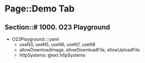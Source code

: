 # Page::Demo Tab

## Section::# 1000. O23 Playground

- O23Playground::::yaml
	- useN3, useN5, useN6, useN7, useN8
	- allowDownloadImage, allowDownloadFile, allowUploadFile
	- httpSystems: @ext.httpSystems
